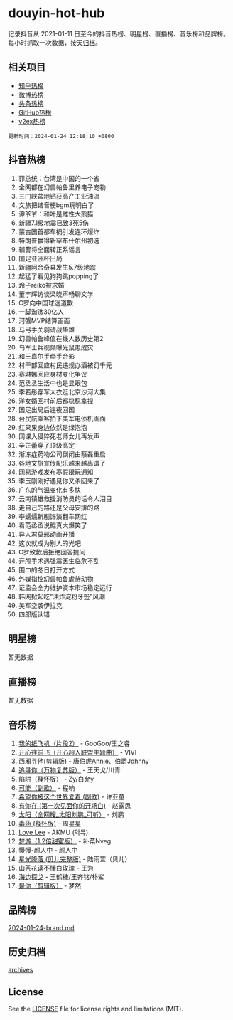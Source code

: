 # douyin-hot-hub

记录抖音从 2021-01-11 日至今的抖音热榜、明星榜、直播榜、音乐榜和品牌榜。每小时抓取一次数据，按天[归档](archives)。

## 相关项目

- [知乎热榜](https://github.com/lonnyzhang423/zhihu-hot-hub)
- [微博热榜](https://github.com/lonnyzhang423/weibo-hot-hub)
- [头条热榜](https://github.com/lonnyzhang423/toutiao-hot-hub)
- [GitHub热榜](https://github.com/lonnyzhang423/github-hot-hub)
- [v2ex热榜](https://github.com/lonnyzhang423/v2ex-hot-hub)


`更新时间：2024-01-24 12:18:10 +0800`

## 抖音热榜

1. 菲总统：台湾是中国的一个省
1. 全网都在幻兽帕鲁里养电子宠物
1. 三门峡盆地钻获高产工业油流
1. 文旅把谐音梗bgm玩明白了
1. 谭爷爷：和叶是雌性大熊猫
1. 新疆7.1级地震已致3死5伤
1. 蒙古国首都车祸引发连环爆炸
1. 特朗普赢得新罕布什尔州初选
1. 辅警将全面转正系谣言
1. 国足亚洲杯出局
1. 新疆阿合奇县发生5.7级地震
1. 起猛了看见狗狗跳popping了
1. 玲子reiko被求婚
1. 董宇辉访谈梁晓声畅聊文学
1. C罗向中国球迷道歉
1. 一脚淘汰30亿人
1. 河蟹MVP结算画面
1. 马弓手关羽请战华雄
1. 幻兽帕鲁峰值在线人数历史第2
1. 乌军士兵视频曝光鼠患成灾
1. 和王嘉尔手牵手合影
1. 村干部回应村民违规办酒被罚千元
1. 赛琳娜回应身材变化争议
1. 范丞丞生活中也是显眼包
1. 李若彤穿军大衣逛北京沙河大集
1. 洋女婿回村前后都稳稳拿捏
1. 国足出局后连夜回国
1. 台民航乘客拍下美军电侦机画面
1. 红果果身边依然是绿泡泡
1. 网课入侵猝死老师女儿再发声
1. 辛芷蕾穿了顶级高定
1. 渐冻症药物公司倒闭由蔡磊重启
1. 各地文旅宣传配乐越来越离谱了
1. 网易游戏发布寒假限玩通知
1. 李玉刚刚好遇见你又杀回来了
1. 广东的气温变化有多快
1. 云南镇雄救援消防员的话令人泪目
1. 走自己的路还是父母安排的路
1. 李蠕蠕新剧饰演翻车网红
1. 看范丞丞说鲲真大爆笑了
1. 异人君莫邪动画开播
1. 这次就成为别人的光吧
1. C罗致歉后拒绝回答提问
1. 开颅手术遇强震医生临危不乱
1. 围巾的冬日打开方式
1. 外媒指控幻兽帕鲁虐待动物
1. 证监会全力维护资本市场稳定运行
1. 韩网掀起吃“油炸淀粉牙签”风潮
1. 美军空袭伊拉克
1. 四郎版认错

## 明星榜

暂无数据

## 直播榜

暂无数据

## 音乐榜

1. [我的纸飞机（片段2）](https://sf86-cdn-tos.douyinstatic.com/obj/tos-cn-ve-2774/oM2ZrKcg2CD5AeRB2gkeXOFB1IxAGJdZPazYHf) - GooGoo/王之睿
1. [开心往前飞（开心超人联盟主题曲）](https://sf3-cdn-tos.douyinstatic.com/obj/tos-cn-ve-2774/9d8fb7c82cf1421fb93a9fe925275e0a) - VIVI
1. [西厢寻他(剪辑版)](https://sf86-cdn-tos.douyinstatic.com/obj/tos-cn-ve-2774/oUsAVfAQKlRNxEv5qxvIB8o5qmIWUcXbzJKJhw) - 唐伯虎Annie、伯爵Johnny
1. [追寻你（万物复苏版）](https://sf3-cdn-tos.douyinstatic.com/obj/tos-cn-ve-2774/oYeAZJsbjIDit9APmBg8u6uDUQnHmoCf3gbo74) - 王天戈/川青
1. [陷阱（释怀版）](https://sf3-cdn-tos.douyinstatic.com/obj/tos-cn-ve-2774/oE8C21LeZrzKLDFfQYgMzx4GAIHageG5IzayY7) - Zy/白允y
1. [可能（副歌）](https://sf3-cdn-tos.douyinstatic.com/obj/tos-cn-ve-2774/cde1731888894259b333569393c2fb51) - 程响
1. [希望你被这个世界爱着 (副歌)](https://sf3-cdn-tos.douyinstatic.com/obj/tos-cn-ve-2774/oUHCmWQfZlE3QQBKBeD8rCFLpJzPgCpImhsxMt) - 许亚童
1. [有你在 (第一次见面你的开场白)](https://sf86-cdn-tos.douyinstatic.com/obj/tos-cn-ve-2774/oAthrQ3ClJBfI57uBoFEgNDYtNCZ0TSYQQfxQ0) - 赵露思
1. [太阳（全网搜_太阳刘鹏_可听）](https://sf5-hl-cdn-tos.douyinstatic.com/obj/tos-cn-ve-2774/ogWbyIQnlBFImVbeDocRdCIYtBHlbJXgfZMvgz) - 刘鹏
1. [毒药 (释怀版)](https://sf3-cdn-tos.douyinstatic.com/obj/tos-cn-ve-2774/oYILMEAzspdZBIzy4frJNB8ZHPHWAhiwowd4Ad) - 周星星
1. [Love Lee](https://sf86-cdn-tos.douyinstatic.com/obj/tos-cn-ve-2774/o05GbkJGbCBTdDnMtB0fwOYgkeZp23vrWQDQBS) - AKMU (악뮤)
1. [梦游（1.2倍甜蜜版）](https://sf6-cdn-tos.douyinstatic.com/obj/tos-cn-ve-2774/o4gyAUm8hwufoEABmwVIiQtHsFuGzAEEWtNMzo) - 补菜Nveg
1. [慢慢-颜人中](https://sf86-cdn-tos.douyinstatic.com/obj/tos-cn-ve-2774/ocjHNfBXdBxQNC8ZGAeoLMFTUgtBg8bkExunDC) - 颜人中
1. [星光降落 (贝儿完整版)](https://sf3-cdn-tos.douyinstatic.com/obj/tos-cn-ve-2774/okwB9hAwyAtsFFkFBzAX1hOOfQuIoMNs0W2Mwr) - 陆雨萱（贝儿）
1. [山茶花读不懂白玫瑰](https://sf86-cdn-tos.douyinstatic.com/obj/tos-cn-ve-2774/osfn8B7DktrRHEPJgPCfDbw7QDQEkwC16BxZg9) - 王为
1. [海边探戈](https://sf6-cdn-tos.douyinstatic.com/obj/tos-cn-ve-2774/os9gE0VQCGqt6VQkZDyBBYvfSDY0QFe3vVmubn) - 王鹤棣/王齐铭/朴鲨
1. [是你（剪辑版）](https://sf3-cdn-tos.douyinstatic.com/obj/tos-cn-ve-2774/46019dae783c4c969944217fe1cfafc4) - 梦然

## 品牌榜

[2024-01-24-brand.md](archives/2024-01-24-brand.md)

## 历史归档

[archives](archives)

## License

See the [LICENSE](LICENSE) file for license rights and limitations (MIT).
